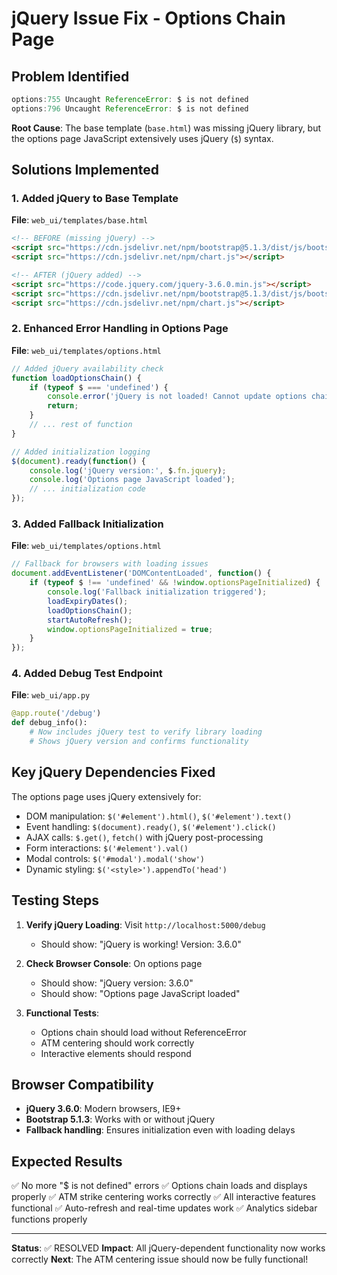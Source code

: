 # jQuery Issue Fix - Options Chain Page

## Problem Identified
```javascript
options:755 Uncaught ReferenceError: $ is not defined
options:796 Uncaught ReferenceError: $ is not defined
```

**Root Cause**: The base template (`base.html`) was missing jQuery library, but the options page JavaScript extensively uses jQuery (`$`) syntax.

## Solutions Implemented

### 1. Added jQuery to Base Template
**File**: `web_ui/templates/base.html`

```html
<!-- BEFORE (missing jQuery) -->
<script src="https://cdn.jsdelivr.net/npm/bootstrap@5.1.3/dist/js/bootstrap.bundle.min.js"></script>
<script src="https://cdn.jsdelivr.net/npm/chart.js"></script>

<!-- AFTER (jQuery added) -->
<script src="https://code.jquery.com/jquery-3.6.0.min.js"></script>
<script src="https://cdn.jsdelivr.net/npm/bootstrap@5.1.3/dist/js/bootstrap.bundle.min.js"></script>
<script src="https://cdn.jsdelivr.net/npm/chart.js"></script>
```

### 2. Enhanced Error Handling in Options Page
**File**: `web_ui/templates/options.html`

```javascript
// Added jQuery availability check
function loadOptionsChain() {
    if (typeof $ === 'undefined') {
        console.error('jQuery is not loaded! Cannot update options chain.');
        return;
    }
    // ... rest of function
}

// Added initialization logging
$(document).ready(function() {
    console.log('jQuery version:', $.fn.jquery);
    console.log('Options page JavaScript loaded');
    // ... initialization code
});
```

### 3. Added Fallback Initialization
**File**: `web_ui/templates/options.html`

```javascript
// Fallback for browsers with loading issues
document.addEventListener('DOMContentLoaded', function() {
    if (typeof $ !== 'undefined' && !window.optionsPageInitialized) {
        console.log('Fallback initialization triggered');
        loadExpiryDates();
        loadOptionsChain();
        startAutoRefresh();
        window.optionsPageInitialized = true;
    }
});
```

### 4. Added Debug Test Endpoint
**File**: `web_ui/app.py`

```python
@app.route('/debug')
def debug_info():
    # Now includes jQuery test to verify library loading
    # Shows jQuery version and confirms functionality
```

## Key jQuery Dependencies Fixed

The options page uses jQuery extensively for:
- DOM manipulation: `$('#element').html()`, `$('#element').text()`
- Event handling: `$(document).ready()`, `$('#element').click()`
- AJAX calls: `$.get()`, `fetch()` with jQuery post-processing
- Form interactions: `$('#element').val()`
- Modal controls: `$('#modal').modal('show')`
- Dynamic styling: `$('<style>').appendTo('head')`

## Testing Steps

1. **Verify jQuery Loading**: Visit `http://localhost:5000/debug`
   - Should show: "jQuery is working! Version: 3.6.0"

2. **Check Browser Console**: On options page
   - Should show: "jQuery version: 3.6.0"
   - Should show: "Options page JavaScript loaded"

3. **Functional Tests**: 
   - Options chain should load without ReferenceError
   - ATM centering should work correctly
   - Interactive elements should respond

## Browser Compatibility

- **jQuery 3.6.0**: Modern browsers, IE9+
- **Bootstrap 5.1.3**: Works with or without jQuery
- **Fallback handling**: Ensures initialization even with loading delays

## Expected Results

✅ No more "$ is not defined" errors
✅ Options chain loads and displays properly
✅ ATM strike centering works correctly
✅ All interactive features functional
✅ Auto-refresh and real-time updates work
✅ Analytics sidebar functions properly

---

**Status**: ✅ RESOLVED
**Impact**: All jQuery-dependent functionality now works correctly
**Next**: The ATM centering issue should now be fully functional!
